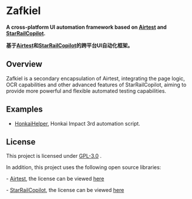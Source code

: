 # Zafkiel

**A cross-platform UI automation framework based on [Airtest](https://github.com/AirtestProject/Airtest) and [StarRailCopilot](https://github.com/LmeSzinc/StarRailCopilot).**

**基于[Airtest](https://github.com/AirtestProject/Airtest)和[StarRailCopilot](https://github.com/LmeSzinc/StarRailCopilot)的跨平台UI自动化框架。**

## Overview

Zafkiel is a secondary encapsulation of Airtest, integrating the page logic, OCR capabilities and other advanced features of StarRailCopilot, aiming to provide more powerful and flexible automated testing capabilities.

## Examples

- [HonkaiHelper](https://github.com/Aues6uen11Z/HonkaiHelper), Honkai Impact 3rd automation script.

## License

This project is licensed under [GPL-3.0](LICENSE) . 

In addition, this project uses the following open source libraries:

\- [Airtest](https://github.com/AirtestProject/Airtest), the license can be viewed [here](https://github.com/AirtestProject/Airtest/blob/master/LICENSE)

\- [StarRailCopilot](https://github.com/StarRailCopilot/StarRailCopilot), the license can be viewed [here](https://github.com/LmeSzinc/StarRailCopilot/blob/master/LICENSE)